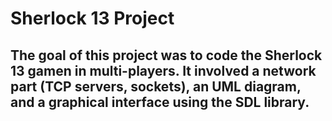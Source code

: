 # Sherlock 13 Project

## The goal of this project was to code the Sherlock 13 gamen in multi-players. It involved a network part (TCP servers, sockets), an UML diagram, and a graphical interface using the SDL library.
